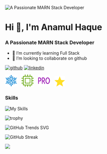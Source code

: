 ![A Passionate MARN Stack Developer](https://i.ibb.co/JChjbSy/68747470733a2f2f63686b736b696c6c732e636f6d2f77702d636f6e74656e742f75706c6f6164732f323032302f30342f50.gif)
# Hi 👋, I'm Anamul Haque
### A Passionate MARN Stack Developer






- 🌱 I’m currently learning Full Stack 
- 👯 I’m looking to collaborate on github 


[<img src='https://cdn.jsdelivr.net/npm/simple-icons@3.0.1/icons/github.svg' alt='github' height='40'>](https://github.com/Anamul9901)  [<img src='https://cdn.jsdelivr.net/npm/simple-icons@3.0.1/icons/linkedin.svg' alt='linkedin' height='40'>](https://www.linkedin.com/in/anamul-haque-772264299/)  

<a href='https://archiveprogram.github.com/'><img src='https://raw.githubusercontent.com/acervenky/animated-github-badges/master/assets/acbadge.gif' width='40' height='40'></a> <a href='https://docs.github.com/en/developers'><img src='https://raw.githubusercontent.com/acervenky/animated-github-badges/master/assets/devbadge.gif' width='40' height='40'></a> <a href='https://github.com/pricing'><img src='https://raw.githubusercontent.com/acervenky/animated-github-badges/master/assets/pro.gif' width='40' height='40'></a> <a href='https://stars.github.com/'><img src='https://raw.githubusercontent.com/acervenky/animated-github-badges/master/assets/starbadge.gif' width='35' height='35'></a> 

 
### Skills
![My Skills](https://skillicons.dev/icons?i=js,html,css,github,git,mongodb,tailwind,vscode,vite,)


![trophy](https://github-profile-trophy.vercel.app/?username=Anamul9901&theme=onedark)

![GitHub Trends SVG](https://api.githubtrends.io/?user=Anamul9901&theme=dark/svg/avgupta456/langs)


![GitHub Streak](https://github-readme-streak-stats.herokuapp.com/?user=Anamul9901&theme=dark&border_radius=4.7)



![](http://github-profile-summary-cards.vercel.app/api/cards/profile-details?username=Anamul9901&theme=dark)



